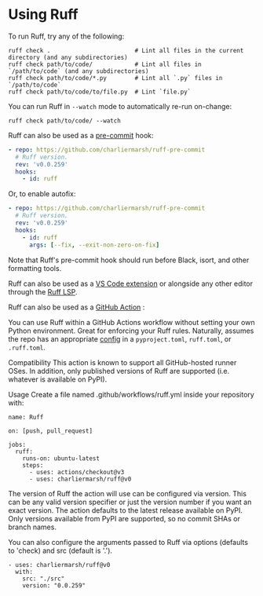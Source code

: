# Using Ruff

To run Ruff, try any of the following:

```shell
ruff check .                        # Lint all files in the current directory (and any subdirectories)
ruff check path/to/code/            # Lint all files in `/path/to/code` (and any subdirectories)
ruff check path/to/code/*.py        # Lint all `.py` files in `/path/to/code`
ruff check path/to/code/to/file.py  # Lint `file.py`
```

You can run Ruff in `--watch` mode to automatically re-run on-change:

```shell
ruff check path/to/code/ --watch
```

Ruff can also be used as a [pre-commit](https://pre-commit.com) hook:

```yaml
- repo: https://github.com/charliermarsh/ruff-pre-commit
  # Ruff version.
  rev: 'v0.0.259'
  hooks:
    - id: ruff
```

Or, to enable autofix:

```yaml
- repo: https://github.com/charliermarsh/ruff-pre-commit
  # Ruff version.
  rev: 'v0.0.259'
  hooks:
    - id: ruff
      args: [--fix, --exit-non-zero-on-fix]
```

Note that Ruff's pre-commit hook should run before Black, isort, and other formatting tools.

Ruff can also be used as a [VS Code extension](https://github.com/charliermarsh/ruff-vscode) or
alongside any other editor through the [Ruff LSP](https://github.com/charliermarsh/ruff-lsp).


Ruff can also be used as a [GitHub Action](https://github.com/features/actions) :


You can use Ruff within a GitHub Actions workflow without setting your own Python environment. Great for enforcing your Ruff rules.  Naturally, assumes the repo has an appropriate [config](https://beta.ruff.rs/docs/configuration/) in a `pyproject.toml`, `ruff.toml`, or `.ruff.toml`.

Compatibility
This action is known to support all GitHub-hosted runner OSes. In addition, only published versions of Ruff are supported (i.e. whatever is available on PyPI).

Usage
Create a file named .github/workflows/ruff.yml inside your repository with:

```
name: Ruff

on: [push, pull_request]

jobs:
  ruff:
    runs-on: ubuntu-latest
    steps:
      - uses: actions/checkout@v3
      - uses: charliermarsh/ruff@v0
```

The version of Ruff the action will use can be configured via version. This can be any valid version specifier or just the version number if you want an exact version. The action defaults to the latest release available on PyPI. Only versions available from PyPI are supported, so no commit SHAs or branch names.

You can also configure the arguments passed to Ruff via options (defaults to 'check) and src (default is '.'). 


```
- uses: charliermarsh/ruff@v0
  with:
    src: "./src"
    version: "0.0.259"
```



